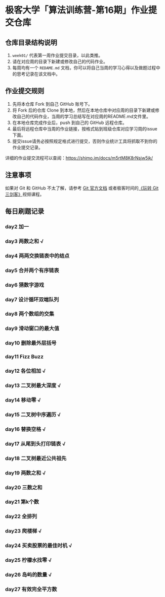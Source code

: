 # 极客大学「算法训练营-第16期」作业提交仓库




## 仓库目录结构说明

1. `week01/` 代表第一周作业提交目录，以此类推。
2. 请在对应周的目录下新建或修改自己的代码作业。
2. 每周均有一个 `REDAME.md` 文档，你可以将自己当周的学习心得以及做题过程中的思考记录在该文档中。

## 作业提交规则

1. 先将本仓库 Fork 到自己 GitHub 账号下。
2. 将 Fork 后的仓库 Clone 到本地，然后在本地仓库中对应周的目录下新建或修改自己的代码作业，当周的学习总结写在对应周的README.md文件里。
3. 在本地仓库完成作业后，push 到自己的 GitHub 远程仓库。
4. 最后将远程仓库中当周的作业链接，按格式贴到班级仓库对应学习周的issue下面。
5. 提交issue请务必按照规定格式进行提交，否则作业统计工具将抓取不到你的作业提交记录。 

详细的作业提交流程可以查阅：https://shimo.im/docs/m5rtM8K8rNsjw5jk/ 


## 注意事项

 如果对 Git 和 GitHub 不太了解，请参考 [Git 官方文档](https://git-scm.com/book/zh/v2) 或者极客时间的[《玩转 Git 三剑客》](https://time.geekbang.org/course/intro/145)视频课程。

## 每日刷题记录
### day2  加一 
### day3 两数之和 √
### day4 两两交换链表中的结点
### day5 合并两个有序链表
### day6 猜数字游戏
### day7 设计循环双端队列
### day8 两个数组的交集
### day9 滑动窗口的最大值
### day10 删除最外层括号
### day11 Fizz Buzz
### day12 各位相加 √
### day13 二叉树最大深度 √
### day14 移动零 √
### day15 二叉树中序遍历  √
### day16 替换空格 √
### day17 从尾到头打印链表 √
### day18 二叉树最近公共祖先 
### day19 两数之和 √
### day20 三数之和 
### day21 第k个数 
### day22 全排列
### day23 爬楼梯 √
### day24 买卖股票的最佳时机 √
### day25 柠檬水找零 √
### day26 岛屿的数量 √
### day27 有效完全平方数
